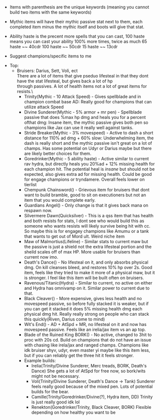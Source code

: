- Items with parenthesis are the unique keywords (meaning you cannot build two items with the same keywords)

- Mythic items will have their mythic passive stat next to them, each completed item minus the mythic itself  and boots
  will give that stat.

- Ability haste is the precent more spells that you can cast, 100 haste means you can cast your ability 100% more times, twice as much
  65 haste ~~ 40cdr
  100 haste ~~ 50cdr
  15 haste ~~ 13cdr

- Suggest champions/specific items to me

* Top:
  - Bruisers: Darius, Sett, Voli, ect\
    There are a lot of items that give pseduo lifesteal in that they dont have the stat lifesteal, but gives back a lot of hp\
    through passives. A lot of health items not a lot of great items for resists.\
    - Trinity(Mythic - 10 Attack Speed) - Gives spellblade and in champion combat base AD: Really good for champions that can utilize attack Speed
    - Divine Sunderer(Mythic - 5% armor + mr pen) - Spellblade passive that does %max hp dmg and heals you for a percent ofthat dmg: Insane item, the mythic passive gives both pen so champions like Jax can use it really well against tanks.
    - Stride Breaker(Mythic - 3% movespeed) - Active to dash a short distance for 110% ad dmg + 60% slow: Underwhelming item,
                                          the dash is really short and the mythic passive isn't great on a lot of champs. Has
                                          some potential on Udyr or Darius maybe but there are likely better choices for them.
    - Goredrinker(Mythic - 5 ability haste) - Active similar to current rav hydra, but directly heals you 20%ad + 12% missing health
                                          for each champion hit. The potential heal is _insane_ but should not be expected, also gives
                                          extra ad for missing health. Could be good for engage champions or tryndamere. Overall feels
                                          lower on tierlist
    - Chempunk Chainsword() - Grievous item for bruisers that dont want to build bramble, good to sit on executioners but not an item that
                                          you would complete early.
    - Guardians Angel() - Only change is that it gives back mana on respawn now.
    - Silvermere Dawn(Quicksilver) - This is a qss item that has health and both resists for stats, I dont see who would build this as someone
                                          who wants resists will likely survive being hit with cc. So maybe this is for engagey champions like 
                                          Amumu or a tank that wants to get out of Mord ult. Weird niche item
    - Maw of Malmortius(Lifeline) - Similar stats to current maw but the passive is just a shield not the extra lifesteal portion and the sheild scales
                                          off of max HP. More usable for bruisers than current now imo.
    - Death's Dance() - No lifesteal on it, and only absorbs physical dmg. On kill cleanses bleed, and restores 10% hp over 2s. Good item, feels like they
                                          tried to make it more of a physical maw, but it is stronger. I feel like this item will be built often on bruisers.
    - Ravenous/Titanic(Hydra) - Similar to current, no active on either and Hydra has omnivamp on it. Similar power to current due to that.
    - Black Cleaver() - More expensive, gives less health and no movespeed passive, so before fully stacked it is weaker, but if you can get it stacked it does
                                          5% missing health dmg each physical dmg hit. Really really strong on people who can stack this quickly(Riven, Darius come to mind)
    - Wit's End() - AD + AtSpd + MR, no lifesteal on it and now has movespeed passive. Feels like an irelia/jax item vs an ap top.
    - Blade of the Ruined King BORK() - No active, changed to 3hit to proc with 20s cd. Build on champions that do not have an issue with chasing like irela/jax 
                                          and ranged champs. Champions like idk bruiser shyv, udyr, even master yi maybe like this item less, but if you can reliably
                                          get the three hit it feels stronger.
    - Example builds: 
      - Irelia(Trinity/Divine Sunderer, Merc treads, BORK, Death's Dance) She gets a lot of AtSpd for free now, so bork/wits might not be necessary.
      - Voli(Trinity/Divine Sunderer, Death's Dance -> Tank) Sunderer feels really good because of the mixed pen. Lots of potential builds for the bear.
      - Camille(Trinity/Goredrinker/Divine(?), Hydra item, DD) Trinity is just really good idk lol
      - Renekton(Goredrinker/Trinity, Black Cleaver, BORK) Flexible depending on how healthy you want to be

